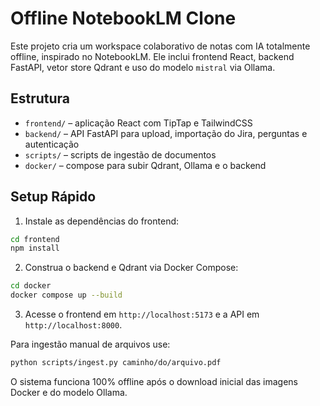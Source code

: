 # Offline NotebookLM Clone

Este projeto cria um workspace colaborativo de notas com IA totalmente offline, inspirado no NotebookLM. Ele inclui frontend React, backend FastAPI, vetor store Qdrant e uso do modelo `mistral` via Ollama.

## Estrutura

- `frontend/` – aplicação React com TipTap e TailwindCSS
- `backend/` – API FastAPI para upload, importação do Jira, perguntas e autenticação
- `scripts/` – scripts de ingestão de documentos
- `docker/` – compose para subir Qdrant, Ollama e o backend

## Setup Rápido

1. Instale as dependências do frontend:

```bash
cd frontend
npm install
```

2. Construa o backend e Qdrant via Docker Compose:

```bash
cd docker
docker compose up --build
```

3. Acesse o frontend em `http://localhost:5173` e a API em `http://localhost:8000`.

Para ingestão manual de arquivos use:

```bash
python scripts/ingest.py caminho/do/arquivo.pdf
```

O sistema funciona 100% offline após o download inicial das imagens Docker e do modelo Ollama.
